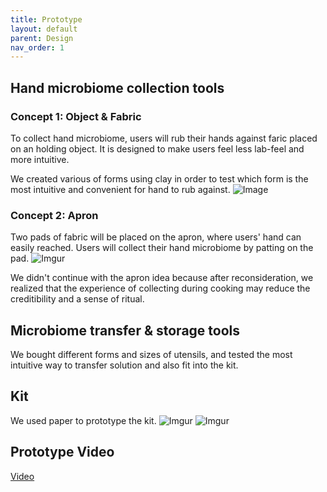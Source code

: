 ```yaml
---
title: Prototype
layout: default
parent: Design
nav_order: 1
---
```

## Hand microbiome collection tools 
### Concept 1: Object & Fabric
To collect hand microbiome, users will rub their hands against faric placed on an holding object. It is designed to make users feel less lab-feel and more intuitive.

We created various of forms using clay in order to test which form is the most intuitive and convenient for hand to rub against. 
![Image](https://imgur.com/DJ4IPvi.png)

### Concept 2: Apron
Two pads of fabric will be placed on the apron, where users' hand can easily reached. Users will collect their hand microbiome by patting on the pad.
![Imgur](https://i.imgur.com/ZIOD5Ml.png)

We didn't continue with the apron idea because after reconsideration, we realized that the experience of collecting during cooking may reduce the creditibility and a sense of ritual. 

## Microbiome transfer & storage tools
We bought different forms and sizes of utensils, and tested the most intuitive way to transfer solution and also fit into the kit.


## Kit
We used paper to prototype the kit.
![Imgur](https://i.imgur.com/efbjj1a.jpg)
![Imgur](https://i.imgur.com/yMVg8W6.jpg)


## Prototype Video
[Video](https://www.youtube.com/watch?v=PkmUeAh3Y2k&feature=youtu.be)
